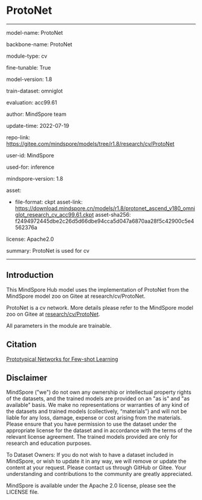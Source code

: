 # ProtoNet

---

model-name: ProtoNet

backbone-name: ProtoNet

module-type: cv

fine-tunable: True

model-version: 1.8

train-dataset: omniglot

evaluation: acc99.61

author: MindSpore team

update-time: 2022-07-19

repo-link: <https://gitee.com/mindspore/models/tree/r1.8/research/cv/ProtoNet>

user-id: MindSpore

used-for: inference

mindspore-version: 1.8

asset:

-
    file-format: ckpt
    asset-link: <https://download.mindspore.cn/models/r1.8/protonet_ascend_v180_omniglot_research_cv_acc99.61.ckpt>
    asset-sha256: f2494972445dbe2c26d5d66dbe94cca5d047a6870aa28f5c42900c5e4562376a

license: Apache2.0

summary: ProtoNet is used for cv

---

## Introduction

This MindSpore Hub model uses the implementation of ProtoNet from the MindSpore model zoo on Gitee at research/cv/ProtoNet.

ProtoNet is a cv network. More details please refer to the MindSpore model zoo on Gitee at [research/cv/ProtoNet](https://gitee.com/mindspore/models/blob/r1.8/research/cv/ProtoNet/README.md).

All parameters in the module are trainable.

## Citation

[Prototypical Networks for Few-shot Learning](https://arxiv.org/abs/1703.05175)

## Disclaimer

MindSpore ("we") do not own any ownership or intellectual property rights of the datasets, and the trained models are provided on an "as is" and "as available" basis. We make no representations or warranties of any kind of the datasets and trained models (collectively, “materials”) and will not be liable for any loss, damage, expense or cost arising from the materials. Please ensure that you have permission to use the dataset under the appropriate license for the dataset and in accordance with the terms of the relevant license agreement. The trained models provided are only for research and education purposes.

To Dataset Owners: If you do not wish to have a dataset included in MindSpore, or wish to update it in any way, we will remove or update the content at your request. Please contact us through GitHub or Gitee. Your understanding and contributions to the community are greatly appreciated.

MindSpore is available under the Apache 2.0 license, please see the LICENSE file.
